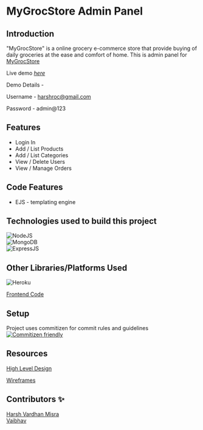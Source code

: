 # MyGrocStore Admin Panel
 

## Introduction

"MyGrocStore" is a online grocery e-commerce store that provide buying of daily groceries at the ease and comfort of home. This is admin panel for [MyGrocStore](https://goofy-swartz-a9d77f.netlify.app/)

Live demo [_here_](https://mygrocstore.herokuapp.com/)

Demo Details - 

Username - harshroc@gmail.com 
 
Password - admin@123

## Features

- Login In 
- Add / List Products
- Add / List Categories
- View / Delete Users
- View / Manage Orders

## Code Features
- EJS - templating engine

## Technologies used to build this project

![NodeJS](https://img.shields.io/badge/-NodeJS-orange?style=for-the-badge&logo=appveyor)\
![MongoDB](https://img.shields.io/badge/-MongoDB-blue?style=for-the-badge&logo=appveyor)\
![ExpressJS](https://img.shields.io/badge/-Express-red?style=for-the-badge&logo=appveyor)


## Other Libraries/Platforms Used

![Heroku](https://img.shields.io/badge/Heroku-430098?style=for-the-badge&logo=heroku&logoColor=white)

[Frontend Code](https://github.com/Harshroc/mygrocstore)


## Setup

Project uses commitizen for commit rules and guidelines
[![Commitizen friendly](https://img.shields.io/badge/commitizen-friendly-brightgreen.svg)](http://commitizen.github.io/cz-cli/)

## Resources

<a href="https://drive.google.com/file/d/1ptZ6xdF6dliTyXPCT2w5qyZVbsc8RTw1/view?usp=sharing">High Level Design</a>

<a href="https://drive.google.com/file/d/1I754-2dh5xaSYEbkO3JOovXPTG4z37fa/view"> Wireframes</a>

## Contributors ✨

<a href="https://github.com/Harshroc">Harsh Vardhan Misra</a>\
<a href="https://github.com/vaibhavshettar5">Vaibhav</a>
